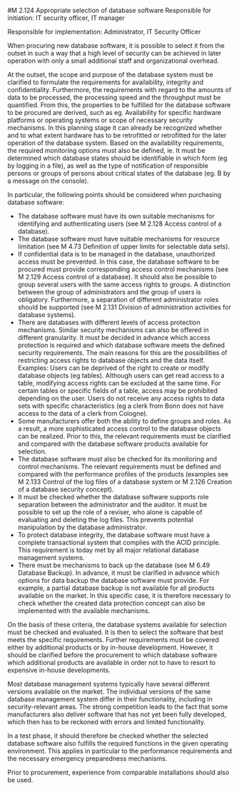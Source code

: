 #M 2.124 Appropriate selection of database software
Responsible for initiation: IT security officer, IT manager

Responsible for implementation: Administrator, IT Security Officer

When procuring new database software, it is possible to select it from the outset in such a way that a high level of security can be achieved in later operation with only a small additional staff and organizational overhead.

At the outset, the scope and purpose of the database system must be clarified to formulate the requirements for availability, integrity and confidentiality. Furthermore, the requirements with regard to the amounts of data to be processed, the processing speed and the throughput must be quantified. From this, the properties to be fulfilled for the database software to be procured are derived, such as eg. Availability for specific hardware platforms or operating systems or scope of necessary security mechanisms. In this planning stage it can already be recognized whether and to what extent hardware has to be retrofitted or retrofitted for the later operation of the database system. Based on the availability requirements, the required monitoring options must also be defined, ie. It must be determined which database states should be identifiable in which form (eg by logging in a file), as well as the type of notification of responsible persons or groups of persons about critical states of the database (eg.  B by a message on the console).

In particular, the following points should be considered when purchasing database software:

* The database software must have its own suitable mechanisms for identifying and authenticating users (see M 2.128 Access control of a database).
* The database software must have suitable mechanisms for resource limitation (see M 4.73 Definition of upper limits for selectable data sets).
* If confidential data is to be managed in the database, unauthorized access must be prevented. In this case, the database software to be procured must provide corresponding access control mechanisms (see M 2.129 Access control of a database). It should also be possible to group several users with the same access rights to groups. A distinction between the group of administrators and the group of users is obligatory. Furthermore, a separation of different administrator roles should be supported (see M 2.131 Division of administration activities for database systems).
* There are databases with different levels of access protection mechanisms. Similar security mechanisms can also be offered in different granularity. It must be decided in advance which access protection is required and which database software meets the defined security requirements. The main reasons for this are the possibilities of restricting access rights to database objects and the data itself. Examples: Users can be deprived of the right to create or modify database objects (eg tables). Although users can get read access to a table, modifying access rights can be excluded at the same time. For certain tables or specific fields of a table, access may be prohibited depending on the user. Users do not receive any access rights to data sets with specific characteristics (eg a clerk from Bonn does not have access to the data of a clerk from Cologne).
* Some manufacturers offer both the ability to define groups and roles. As a result, a more sophisticated access control to the database objects can be realized. Prior to this, the relevant requirements must be clarified and compared with the database software products available for selection.
* The database software must also be checked for its monitoring and control mechanisms. The relevant requirements must be defined and compared with the performance profiles of the products (examples see M 2.133 Control of the log files of a database system or M 2.126 Creation of a database security concept).
* It must be checked whether the database software supports role separation between the administrator and the auditor. It must be possible to set up the role of a reviser, who alone is capable of evaluating and deleting the log files. This prevents potential manipulation by the database administrator.
* To protect database integrity, the database software must have a complete transactional system that complies with the ACID principle. This requirement is today met by all major relational database management systems.
* There must be mechanisms to back up the database (see M 6.49 Database Backup). In advance, it must be clarified in advance which options for data backup the database software must provide. For example, a partial database backup is not available for all products available on the market. In this specific case, it is therefore necessary to check whether the created data protection concept can also be implemented with the available mechanisms.


On the basis of these criteria, the database systems available for selection must be checked and evaluated. It is then to select the software that best meets the specific requirements. Further requirements must be covered either by additional products or by in-house development. However, it should be clarified before the procurement to which database software which additional products are available in order not to have to resort to expensive in-house developments.

Most database management systems typically have several different versions available on the market. The individual versions of the same database management system differ in their functionality, including in security-relevant areas. The strong competition leads to the fact that some manufacturers also deliver software that has not yet been fully developed, which then has to be reckoned with errors and limited functionality.

In a test phase, it should therefore be checked whether the selected database software also fulfills the required functions in the given operating environment. This applies in particular to the performance requirements and the necessary emergency preparedness mechanisms.

Prior to procurement, experience from comparable installations should also be used.



